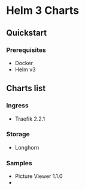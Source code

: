 # Helm 3 Charts

## Quickstart

### Prerequisites

- Docker
- Helm v3

## Charts list

### Ingress

- Traefik 2.2.1

### Storage

- Longhorn

### Samples

- Picture Viewer 1.1.0
-
